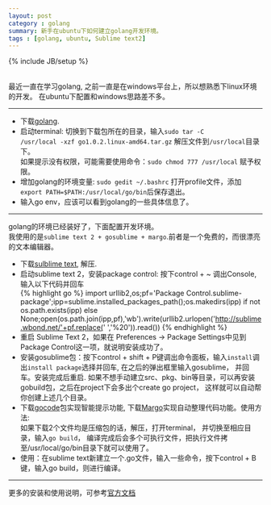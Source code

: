 ```yaml
---
layout: post
category : golang
summary: 新手在ubuntu下如何建立golang开发环境。
tags : [golang, ubuntu, Sublime text2]
---
```

{% include JB/setup %}

 <BR/>
最近一直在学习golang, 之前一直是在windows平台上，所以想熟悉下linux环境的开发。  
在ubuntu下配置和windows思路差不多。  

***
* 下载[golang](https://code.google.com/p/go/downloads/list).
* 启动terminal: 切换到下载包所在的目录，输入<code>sudo tar -C /usr/local -xzf go1.0.2.linux-amd64.tar.gz</code> 解压文件到`/usr/local`目录下。  
如果提示没有权限，可能需要使用命令：`sudo chmod 777 /usr/local` 赋予权限。
* 增加golang的环境变量: `sudo gedit ~/.bashrc` 打开profile文件，添加`export PATH=$PATH:/usr/local/go/bin`后保存退出。
* 输入go env，应该可以看到golang的一些具体信息了。  

***
golang的环境已经装好了，下面配置开发环境。  
我使用的是`sublime text 2 + gosublime + margo`.前者是一个免费的，而很漂亮的文本编辑器。
  
* 下载[sulblime text](http://www.sublimetext.com/2), 解压.
* 启动sublime text 2，安装package control: 按下control + ~ 调出Console,输入以下代码并回车  
{% highlight go %}
import urllib2,os;pf='Package Control.sublime-package';ipp=sublime.installed_packages_path();os.makedirs(ipp) if not os.path.exists(ipp) else None;open(os.path.join(ipp,pf),'wb').write(urllib2.urlopen('http://sublime.wbond.net/'+pf.replace(' ','%20')).read())
{% endhighlight %}
* 重启 Sublime Text 2，如果在 Preferences -> Package Settings中见到Package Control这一项，就说明安装成功了。
* 安装gosublime包：按下control + shift + P键调出命令面板，输入`install`调出`install package`选择并回车, 在之后的弹出框里输入gosublime， 并回车。安装完成后重启. 如果不想手动建立src、pkg、bin等目录，可以再安装gobuild包，之后在project下会多出个create go project， 这样就可以自动帮你创建上述几个目录。
* 下载[gocode](https://github.com/DisposaBoy/GoSublime)包实现智能提示功能, 下载[Margo](https://github.com/DisposaBoy/MarGo)实现自动整理代码功能。使用方法:<br/>
如果下载2个文件均是压缩包的话，解压，打开terminal， 并切换至相应目录，输入`go build`， 编译完成后会多个可执行文件，把执行文件拷至/usr/local/go/bin目录下就可以使用了。
* 使用：在sublime text新建立一个.go文件，输入一些命令，按下control + B键，输入go build，则进行编译。

***
更多的安装和使用说明，可参考[官方文档](http://golang.org/doc/install)


